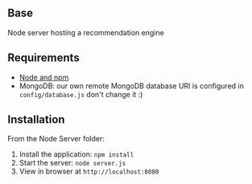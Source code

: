 ## Base

Node server hosting a recommendation engine

## Requirements

- [Node and npm](http://nodejs.org)
- MongoDB: our own remote MongoDB database URI is configured in `config/database.js` don't change it :)

## Installation
From the Node Server folder:

1. Install the application: `npm install`
2. Start the server: `node server.js`
3. View in browser at `http://localhost:8080`
